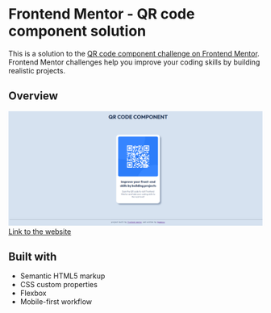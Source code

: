 # Frontend Mentor - QR code component solution

This is a solution to the [QR code component challenge on Frontend Mentor](https://www.frontendmentor.io/challenges/qr-code-component-iux_sIO_H). Frontend Mentor challenges help you improve your coding skills by building realistic projects. 


## Overview

![](screenshot.png)
[Link to the website](https://pamesss.github.io/qr-code-component/)

## Built with

- Semantic HTML5 markup
- CSS custom properties
- Flexbox
- Mobile-first workflow

